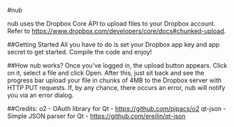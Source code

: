 #nub

nub uses the Dropbox Core API to upload files to your Dropbox account. Refer to https://www.dropbox.com/developers/core/docs#chunked-upload.

##Getting Started
All you have to do is set your Dropbox app key and app secret to get started. Compile the code and enjoy!

##How nub works?
Once you've logged in, the upload button appears. Click on it, select a file and click Open. After this, just sit back and see the progress bar upload your file in chunks of 4MB to the Dropbox server with HTTP PUT requests. If, by any chance, there occurs an error, nub will notify you via an error dialog.

##Credits:
o2 - OAuth library for Qt - https://github.com/pipacs/o2
qt-json - Simple JSON parser for Qt - https://github.com/ereilin/qt-json